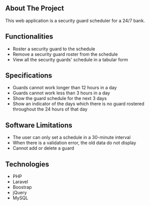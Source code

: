 ## About The Project

This web application is a security guard scheduler for a 24/7 bank.

## Functionalities

- Roster a security guard to the schedule
- Remove a security guard roster from the schedule
- View all the security guards' schedule in a tabular form

## Specifications

- Guards cannot work longer than 12 hours in a day
- Guards cannot work less than 3 hours in a day
- Show the guard schedule for the next 3 days
- Show an indicator of the days which there is no guard rostered throughout the 24 hours of that day

## Software Limitations

- The user can only set a schedule in a 30-minute interval
- When there is a validation error, the old data do not display
- Cannot add or delete a guard

## Technologies

- PHP
- Laravel
- Boostrap
- jQuery
- MySQL
